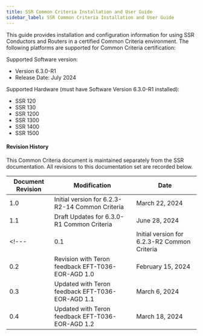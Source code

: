 ```yaml
---
title: SSR Common Criteria Installation and User Guide
sidebar_label: SSR Common Criteria Installation and User Guide
---
```


This guide provides installation and configuration information for using SSR Conductors and Routers in a certified Common Criteria environment. The following platforms are supported for Common Criteria certification:

Supported Software version: 
- Version 6.3.0-R1
- Release Date: July 2024

Supported Hardware (must have Software Version 6.3.0-R1 installed):
- SSR 120 
- SSR 130
- SSR 1200
- SSR 1300
- SSR 1400
- SSR 1500

#### Revision History

This Common Criteria document is maintained separately from the SSR documentation. All revisions to this documentation set are recorded below.

| Document Revision | Modification | Date |
| --- | --- | --- |
| 1.0 | Initial version for 6.2.3-R2-14 Common Criteria | March 22, 2024 |
| 1.1 | Draft Updates for 6.3.0-R1 Common Criteria | June 28, 2024 |
<!---| 0.1 | Initial version for 6.2.3-R2 Common Criteria | December 31, 2023 |
| 0.2 | Revision with Teron feedback EFT-T036-EOR-AGD 1.0 | February 15, 2024 |
| 0.3 | Updated with Teron feedback EFT-T036-EOR-AGD 1.1 | March 6, 2024 |
| 0.4 | Updated with Teron feedback EFT-T036-EOR-AGD 1.2 | March 18, 2024 |--->